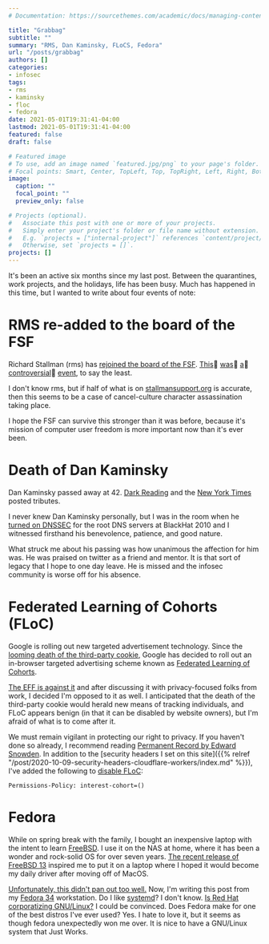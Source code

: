 ```yaml
---
# Documentation: https://sourcethemes.com/academic/docs/managing-content/

title: "Grabbag"
subtitle: ""
summary: "RMS, Dan Kaminsky, FLoCS, Fedora"
url: "/posts/grabbag"
authors: []
categories:
- infosec
tags:
- rms
- kaminsky
- floc
- fedora
date: 2021-05-01T19:31:41-04:00
lastmod: 2021-05-01T19:31:41-04:00
featured: false
draft: false

# Featured image
# To use, add an image named `featured.jpg/png` to your page's folder.
# Focal points: Smart, Center, TopLeft, Top, TopRight, Left, Right, BottomLeft, Bottom, BottomRight.
image:
  caption: ""
  focal_point: ""
  preview_only: false

# Projects (optional).
#   Associate this post with one or more of your projects.
#   Simply enter your project's folder or file name without extension.
#   E.g. `projects = ["internal-project"]` references `content/project/deep-learning/index.md`.
#   Otherwise, set `projects = []`.
projects: []
---
```


It's been an active six months since my last post. Between the quarantines, work
projects, and the holidays, life has been busy. Much has happened in this time,
but I wanted to write about four events of note:

# RMS re-added to the board of the FSF

Richard Stallman (rms) has [rejoined the board of the FSF][fsf].
[This][fedoramag]👏 [was][zdnet]👏 [a][antirms]👏 [controversial][greer]👏 
[event][prorms], to say the least.

I don't know rms, but if half of what is on
[stallmansupport.org][stallmansupport]
is accurate, then this seems to be a case of cancel-culture character
assassination taking place.

I hope the FSF can survive this stronger than it was before, because it's
mission of computer user freedom is more important now than it's ever been.

# Death of Dan Kaminsky

Dan Kaminsky passed away at 42. [Dark Reading][darkreading] and the [New York
Times][nyt] posted tributes.

I never knew Dan Kaminsky personally, but I was in the room when he [turned on
DNSSEC][gcn] for the root DNS servers at BlackHat 2010 and I witnessed firsthand
his benevolence, patience, and good nature.

What struck me about his passing was how unanimous the affection for him was. He
was praised on twitter as a friend and mentor. It is that sort of legacy that I
hope to one day leave. He is missed and the infosec community is worse off for
his absence.

# Federated Learning of Cohorts (FLoC)

Google is rolling out new targeted advertisement technology. Since the [looming
death of the third-party cookie][hubspot], Google has decided to roll out an
in-browser targeted advertising scheme known as [Federated Learning of
Cohorts][FLoC].

[The EFF is against it][eff] and after discussing it with privacy-focused folks
from work, I decided I'm opposed to it as well. I anticipated that the death of
the third-party cookie would herald new means of tracking individuals, and FLoC
appears benign (in that it can be disabled by website owners), but I'm afraid of
what is to come after it. 

We must remain vigilant in protecting our right to privacy. If you haven't done
so already, I recommend reading [Permanent Record by Edward Snowden][Snowden].
In addition to the [security headers I set on this site]({{% relref
"/post/2020-10-09-security-headers-cloudflare-workers/index.md" %}}),
I've added the following to [disable FLoC][disablefloc]:

```
Permissions-Policy: interest-cohort=()
```

# Fedora

While on spring break with the family, I bought an inexpensive laptop with the
intent to learn [FreeBSD][freebsd]. I use it on the NAS at home, where it has
been a wonder and rock-solid OS for over seven years. [The recent
release of FreeBSD 13][fbsd13] inspired me to put it on a laptop where I hoped
it would become my daily driver after moving off of MacOS.

[Unfortunately, this didn't pan out too well.][mytoots] Now, I'm writing this
post from my [Fedora 34][getfedora] workstation. Do I like [systemd][systemd]? I don't
know. [Is Red Hat corporatizing GNU/Linux?][unixsheikh] I could be convinced. Does Fedora make
for one of the best distros I've ever used? Yes. I hate to love it, but it seems
as though fedora unexpectedly won me over. It is nice to have a
GNU/Linux system that Just Works.


[fsf]: https://www.fsf.org/news/statement-of-fsf-board-on-election-of-richard-stallman
[fedoramag]: https://fedoramagazine.org/fedora-council-statement-on-richard-stallman-rejoining-fsf-board/ 
[zdnet]: https://www.zdnet.com/article/free-software-foundation-leaders-and-supporters-desert-sinking-ship/ 
[antirms]: https://rms-open-letter.github.io/
[greer]: https://geoff.greer.fm/2019/09/30/in-defense-of-richard-stallman/
[prorms]: https://rms-support-letter.github.io/
[stallmansupport]: https://stallmansupport.org/
[darkreading]: https://www.darkreading.com/vulnerabilities---threats/in-appreciation-dan-kaminsky/d/d-id/1340830
[nyt]: https://www.nytimes.com/2021/04/27/technology/daniel-kaminsky-dead.html
[gcn]:https://gcn.com/articles/2010/07/28/dnssec-black-hat-update.aspx 
[hubspot]: https://blog.hubspot.com/marketing/third-party-cookie-phase-out
[FLoC]: https://en.wikipedia.org/wiki/Federated_Learning_of_Cohorts
[eff]: https://www.eff.org/deeplinks/2021/03/googles-floc-terrible-idea
[Snowden]: https://archive.org/details/edwardsnowdenpermanentrecordmetropolitanbooks2019
[disablefloc]: https://plausible.io/blog/google-floc
[freebsd]: https://www.freebsd.org/
[fbsd13]: https://www.freebsd.org/news/newsflash/#2021-04-13:1
[mytoots]: https://fosstodon.org/@unl0ckd/106089334129128108
[getfedora]: https://getfedora.org/
[systemd]: https://github.com/systemd
[suckless]: https://suckless.org/sucks/systemd/
[unixsheikh]: https://unixsheikh.com/articles/the-real-motivation-behind-systemd.html

